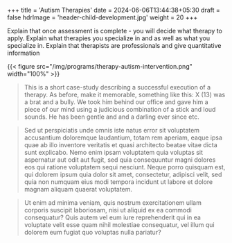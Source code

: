 +++
title = 'Autism Therapies'
date = 2024-06-06T13:44:38+05:30
draft = false
hdrImage = 'header-child-development.jpg'
weight = 20
+++

Explain that once assessment is complete - you will decide what therapy to apply. Explain what therapies you specialize in and as well as what you specialize in. Explain that therapists are professionals and give quantitative information

{{< figure src="/img/programs/therapy-autism-intervention.png" width="100%" >}}

> This is a short case-study describing a successful execution of a therapy. As before, make it memorable, something like this: X (13) was a brat and a bully. We took him behind our office and gave him a piece of our mind using a judicious combination of a stick and loud sounds. He has been gentle and and a darling ever since etc.

> Sed ut perspiciatis unde omnis iste natus error sit voluptatem accusantium doloremque laudantium, totam rem aperiam, eaque ipsa quae ab illo inventore veritatis et quasi architecto beatae vitae dicta sunt explicabo. Nemo enim ipsam voluptatem quia voluptas sit aspernatur aut odit aut fugit, sed quia consequuntur magni dolores eos qui ratione voluptatem sequi nesciunt. Neque porro quisquam est, qui dolorem ipsum quia dolor sit amet, consectetur, adipisci velit, sed quia non numquam eius modi tempora incidunt ut labore et dolore magnam aliquam quaerat voluptatem.

> Ut enim ad minima veniam, quis nostrum exercitationem ullam corporis suscipit laboriosam, nisi ut aliquid ex ea commodi consequatur? Quis autem vel eum iure reprehenderit qui in ea voluptate velit esse quam nihil molestiae consequatur, vel illum qui dolorem eum fugiat quo voluptas nulla pariatur?
